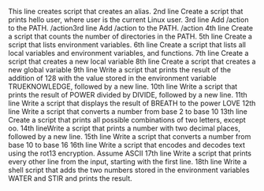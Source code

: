 This line creates script that creates an alias.
2nd line Create a script that prints hello user, where user is the current Linux user.
3rd line Add /action to the PATH. /action3rd line Add /action to the PATH. /action
4th line Create a script that counts the number of directories in the PATH.
5th line Create a script that lists environment variables.
6th line Create a script that lists all local variables and environment variables, and functions.
7th line Create a script that creates a new local variable
8th line Create a script that creates a new global variable
9th line Write a script that prints the result of the addition of 128 with the value stored in the environment variable TRUEKNOWLEDGE, followed by a new line.
10th line Write a script that prints the result of POWER divided by DIVIDE, followed by a new line.
11th line Write a script that displays the result of BREATH to the power LOVE
12th line Write a script that converts a number from base 2 to base 10
13th line Create a script that prints all possible combinations of two letters, except oo.
14th lineWrite a script that prints a number with two decimal places, followed by a new line.
15th line Write a script that converts a number from base 10 to base 16
16th line Write a script that encodes and decodes text using the rot13 encryption. Assume ASCII
17th line Write a script that prints every other line from the input, starting with the first line.
18th line Write a shell script that adds the two numbers stored in the environment variables WATER and STIR and prints the result.
